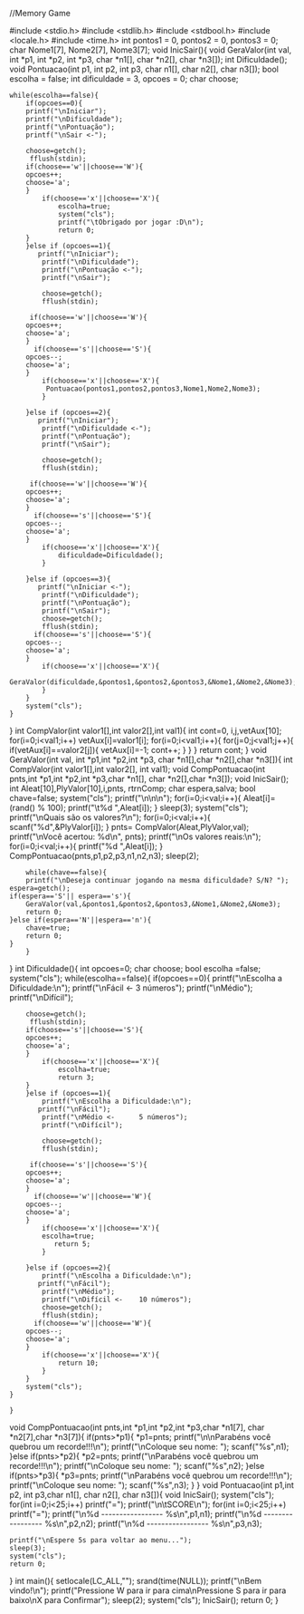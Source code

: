 //Memory Game


#include <stdio.h>
#include <stdlib.h>
#include <stdbool.h>
#include <locale.h>
#include <time.h>
int pontos1 = 0, pontos2 = 0, pontos3 = 0;
char Nome1[7], Nome2[7], Nome3[7];
void InicSair(){
    void GeraValor(int val, int *p1, int *p2, int *p3, char *n1[], char *n2[], char *n3[]);
    int Dificuldade();
    void Pontuacao(int p1, int p2, int p3, char n1[], char n2[], char n3[]);
    bool escolha = false;
    int dificuldade = 3, opcoes = 0;
    char choose;

    while(escolha==false){
        if(opcoes==0){
        printf("\nIniciar");
        printf("\nDificuldade");
        printf("\nPontuação");
        printf("\nSair <-");

        choose=getch();
         fflush(stdin);
        if(choose=='w'||choose=='W'){
        opcoes++;
        choose='a';
        }
            if(choose=='x'||choose=='X'){
                escolha=true;
                system("cls");
                printf("\tObrigado por jogar :D\n");
                return 0;
        }
        }else if (opcoes==1){
           printf("\nIniciar");
            printf("\nDificuldade");
            printf("\nPontuação <-");
            printf("\nSair");

            choose=getch();
            fflush(stdin);

         if(choose=='w'||choose=='W'){
        opcoes++;
        choose='a';
        }
          if(choose=='s'||choose=='S'){
        opcoes--;
        choose='a';
        }
            if(choose=='x'||choose=='X'){
             Pontuacao(pontos1,pontos2,pontos3,Nome1,Nome2,Nome3);
            }

        }else if (opcoes==2){
           printf("\nIniciar");
            printf("\nDificuldade <-");
            printf("\nPontuação");
            printf("\nSair");

            choose=getch();
            fflush(stdin);

         if(choose=='w'||choose=='W'){
        opcoes++;
        choose='a';
        }
          if(choose=='s'||choose=='S'){
        opcoes--;
        choose='a';
        }
            if(choose=='x'||choose=='X'){
                dificuldade=Dificuldade();
            }

        }else if (opcoes==3){
           printf("\nIniciar <-");
            printf("\nDificuldade");
            printf("\nPontuação");
            printf("\nSair");
            choose=getch();
            fflush(stdin);
          if(choose=='s'||choose=='S'){
        opcoes--;
        choose='a';
        }
            if(choose=='x'||choose=='X'){
                GeraValor(dificuldade,&pontos1,&pontos2,&pontos3,&Nome1,&Nome2,&Nome3);
            }
        }
        system("cls");
    }
}
int CompValor(int valor1[],int valor2[],int val1){
    int cont=0, i,j,vetAux[10];
    for(i=0;i<val1;i++)
        vetAux[i]=valor1[i];
    for(i=0;i<val1;i++){
            for(j=0;j<val1;j++){
        if(vetAux[i]==valor2[j]){
            vetAux[i]=-1;
            cont++;
        }
        }
    }
    return cont;
}
void GeraValor(int val, int *p1,int *p2,int *p3, char *n1[],char *n2[],char *n3[]){
    int CompValor(int valor1[],int valor2[], int val1);
    void CompPontuacao(int pnts,int *p1,int *p2,int *p3,char *n1[], char *n2[],char *n3[]);
    void InicSair();
    int Aleat[10],PlyValor[10],i,pnts, rtrnComp;
    char espera,salva;
    bool chave=false;
    system("cls");
    printf("\n\n\n");
    for(i=0;i<val;i++){
        Aleat[i]=(rand() % 100);
        printf("\t%d   ",Aleat[i]);
    }
    sleep(3);
    system("cls");
    printf("\nQuais são os valores?\n");
    for(i=0;i<val;i++){
       scanf("%d",&PlyValor[i]);
    }
    pnts= CompValor(Aleat,PlyValor,val);
    printf("\nVocê acertou: %d\n", pnts);
    printf("\nOs valores reais:\n");
   for(i=0;i<val;i++){
        printf("%d  ",Aleat[i]);
    }
    CompPontuacao(pnts,p1,p2,p3,n1,n2,n3);
    sleep(2);

        while(chave==false){
        printf("\nDeseja continuar jogando na mesma dificuldade? S/N? ");
    espera=getch();
    if(espera=='S'|| espera=='s'){
        GeraValor(val,&pontos1,&pontos2,&pontos3,&Nome1,&Nome2,&Nome3);
        return 0;
    }else if(espera=='N'||espera=='n'){
        chave=true;
        return 0;
    }
        }

}
int Dificuldade(){
    int opcoes=0;
    char choose;
    bool escolha =false;
    system("cls");
    while(escolha==false){
        if(opcoes==0){
        printf("\nEscolha a Dificuldade:\n");
        printf("\nFácil <-       3 números");
        printf("\nMédio");
        printf("\nDifícil");

        choose=getch();
         fflush(stdin);
        if(choose=='s'||choose=='S'){
        opcoes++;
        choose='a';
        }
            if(choose=='x'||choose=='X'){
                escolha=true;
                return 3;
        }
        }else if (opcoes==1){
            printf("\nEscolha a Dificuldade:\n");
           printf("\nFácil");
            printf("\nMédio <-      5 números");
            printf("\nDifícil");

            choose=getch();
            fflush(stdin);

         if(choose=='s'||choose=='S'){
        opcoes++;
        choose='a';
        }
          if(choose=='w'||choose=='W'){
        opcoes--;
        choose='a';
        }
            if(choose=='x'||choose=='X'){
            escolha=true;
               return 5;
            }

        }else if (opcoes==2){
            printf("\nEscolha a Dificuldade:\n");
           printf("\nFácil");
            printf("\nMédio");
            printf("\nDifícil <-    10 números");
            choose=getch();
            fflush(stdin);
          if(choose=='w'||choose=='W'){
        opcoes--;
        choose='a';
        }
            if(choose=='x'||choose=='X'){
                return 10;
            }
        }
        system("cls");
    }

    }
void CompPontuacao(int pnts,int *p1,int *p2,int *p3,char *n1[7], char *n2[7],char *n3[7]){
    if(pnts>*p1){
             *p1=pnts;
            printf("\n\nParabéns você quebrou um recorde!!!\n");
        printf("\nColoque seu nome: ");
            scanf("%s",n1);
    }else if(pnts>*p2){
        *p2=pnts;
        printf("\nParabéns você quebrou um recorde!!!\n");
        printf("\nColoque seu nome: ");
            scanf("%s",n2);
    }else if(pnts>*p3){
        *p3=pnts;
        printf("\nParabéns você quebrou um recorde!!!\n");
        printf("\nColoque seu nome: ");
            scanf("%s",n3);
    }
}
void Pontuacao(int p1,int p2, int p3,char n1[], char n2[], char n3[]){
    void InicSair();
    system("cls");
    for(int i=0;i<25;i++)
        printf("=");
    printf("\n\tSCORE\n");
    for(int i=0;i<25;i++)
        printf("=");
        printf("\n%d ----------------- %s\n",p1,n1);
        printf("\n%d ----------------- %s\n",p2,n2);
        printf("\n%d ----------------- %s\n",p3,n3);

    printf("\nEspere 5s para voltar ao menu...");
    sleep(3);
    system("cls");
    return 0;

}
int main(){
    setlocale(LC_ALL,"");
    srand(time(NULL));
    printf("\nBem vindo!\n");
    printf("Pressione W para ir para cima\nPressione S para ir para baixo\nX para Confirmar");
    sleep(2);
    system("cls");
    InicSair();
return 0;
}
